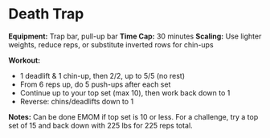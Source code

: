 # Death Trap

**Equipment:** Trap bar, pull-up bar
**Time Cap:** 30 minutes
**Scaling:** Use lighter weights, reduce reps, or substitute inverted rows for chin-ups

**Workout:**
- 1 deadlift & 1 chin-up, then 2/2, up to 5/5 (no rest)
- From 6 reps up, do 5 push-ups after each set
- Continue up to your top set (max 10), then work back down to 1
- Reverse: chins/deadlifts down to 1

**Notes:**
Can be done EMOM if top set is 10 or less. For a challenge, try a top set of 15 and back down with 225 lbs for 225 reps total.
